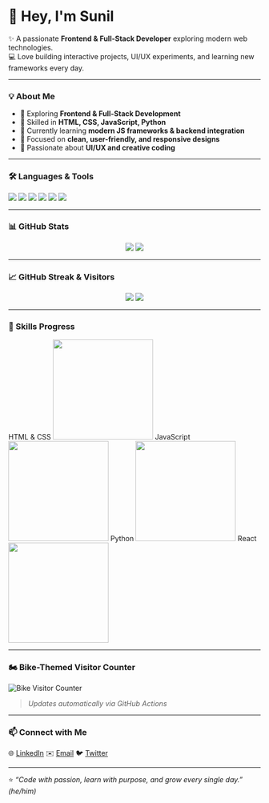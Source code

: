 # 👋 Hey, I'm Sunil

✨ A passionate **Frontend & Full-Stack Developer** exploring modern web technologies.  
💻 Love building interactive projects, UI/UX experiments, and learning new frameworks every day.  

---

### 💡 About Me
- 🚀 Exploring **Frontend & Full-Stack Development**  
- 🧠 Skilled in **HTML, CSS, JavaScript, Python**  
- 🌱 Currently learning **modern JS frameworks & backend integration**  
- 🎯 Focused on **clean, user-friendly, and responsive designs**  
- 🎨 Passionate about **UI/UX and creative coding**

---

### 🛠️ Languages & Tools
<p align="left">
  <img src="https://img.shields.io/badge/HTML5-E34F26?style=for-the-badge&logo=html5&logoColor=white" />
  <img src="https://img.shields.io/badge/CSS3-1572B6?style=for-the-badge&logo=css3&logoColor=white" />
  <img src="https://img.shields.io/badge/JavaScript-F7DF1E?style=for-the-badge&logo=javascript&logoColor=black" />
  <img src="https://img.shields.io/badge/Python-3776AB?style=for-the-badge&logo=python&logoColor=white" />
  <img src="https://img.shields.io/badge/React-61DAFB?style=for-the-badge&logo=react&logoColor=black" />
  <img src="https://img.shields.io/badge/Node.js-339933?style=for-the-badge&logo=node.js&logoColor=white" />
</p>

---

### 📊 GitHub Stats
<p align="center">
  <img src="https://github-readme-stats.vercel.app/api?username=suneel2506&show_icons=true&theme=radical&count_private=true" />
  <img src="https://github-readme-stats.vercel.app/api/top-langs/?username=suneel2506&layout=compact&theme=radical" />
</p>

---

### 📈 GitHub Streak & Visitors
<p align="center">
  <img src="https://github-readme-streak-stats.herokuapp.com/?user=suneel2506&theme=radical" />
  <img src="https://badges.pufler.dev/visits/suneel2506?color=blue&style=for-the-badge" />
</p>

---

### 🎨 Skills Progress
<p align="left">
  HTML & CSS  
  <img src="https://raw.githubusercontent.com/suneel2506/github-readme-assets/main/html-css-progress.svg" width="200"/>  
  JavaScript  
  <img src="https://raw.githubusercontent.com/suneel2506/github-readme-assets/main/js-progress.svg" width="200"/>  
  Python  
  <img src="https://raw.githubusercontent.com/suneel2506/github-readme-assets/main/python-progress.svg" width="200"/>  
  React  
  <img src="https://raw.githubusercontent.com/suneel2506/github-readme-assets/main/react-progress.svg" width="200"/>  
</p>

---

### 🏍️ Bike-Themed Visitor Counter
![Bike Visitor Counter](https://raw.githubusercontent.com/suneel2506/github-readme-assets/main/bike-counter.svg)  
> *Updates automatically via GitHub Actions*

---

### 📫 Connect with Me
<p align="left">
  🌐 <a href="https://linkedin.com/in/your-linkedin" target="_blank">LinkedIn</a>  
  ✉️ <a href="mailto:youremail@gmail.com">Email</a>  
  🐦 <a href="https://twitter.com/your-twitter" target="_blank">Twitter</a>
</p>

---

⭐ *“Code with passion, learn with purpose, and grow every single day.”*  
*(he/him)*
